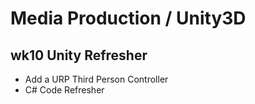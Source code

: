 # Media Production / Unity3D

## wk10 Unity Refresher

 - Add a URP Third Person Controller 
 - C# Code Refresher

<!--stackedit_data:
eyJoaXN0b3J5IjpbLTE1NjU1NjE0NDFdfQ==
-->
